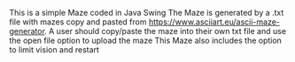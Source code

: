 This is a simple Maze coded in Java Swing
The Maze is generated by a .txt file with mazes copy and pasted from https://www.asciiart.eu/ascii-maze-generator. 
A user should copy/paste the maze into their own txt file and use the open file option to upload the maze 
This Maze also includes the option to limit vision and restart
